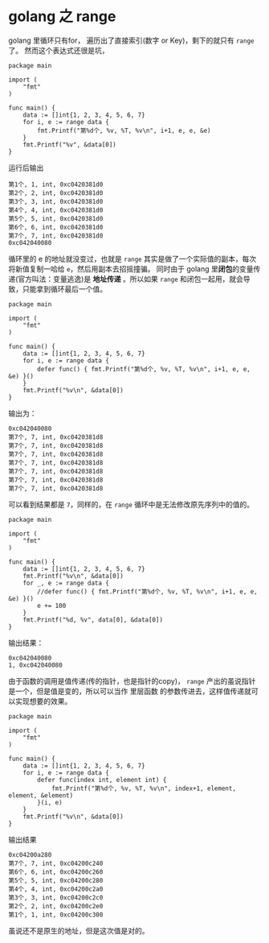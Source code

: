 # golang 之 range

golang 里循环只有for， 遍历出了直接索引(数字 or Key)，剩下的就只有 ```range``` 了。
然而这个表达式还很是坑，
``` golang
package main

import (
	"fmt"
)

func main() {
	data := []int{1, 2, 3, 4, 5, 6, 7}
	for i, e := range data {
		fmt.Printf("第%d个, %v, %T, %v\n", i+1, e, e, &e)
	}
	fmt.Printf("%v", &data[0])
}

```
运行后输出 
```
第1个, 1, int, 0xc0420381d0
第2个, 2, int, 0xc0420381d0
第3个, 3, int, 0xc0420381d0
第4个, 4, int, 0xc0420381d0
第5个, 5, int, 0xc0420381d0
第6个, 6, int, 0xc0420381d0
第7个, 7, int, 0xc0420381d0
0xc042040080
```
循环里的 e 的地址就没变过，也就是 ```range``` 其实是做了一个实际值的副本，每次将新值复制一哈给 ```e```，然后用副本去招摇撞骗。
同时由于 golang 里**闭包**的变量传递(官方叫法：变量逃逸)是 **地址传递** 。所以如果 ```range``` 和闭包一起用，就会导致，只能拿到循环最后一个值。

``` golang
package main

import (
	"fmt"
)

func main() {
	data := []int{1, 2, 3, 4, 5, 6, 7}
	for i, e := range data {
		defer func() { fmt.Printf("第%d个, %v, %T, %v\n", i+1, e, e, &e) }()
	}
	fmt.Printf("%v\n", &data[0])
}
```
输出为：
```
0xc042040080
第7个, 7, int, 0xc0420381d8
第7个, 7, int, 0xc0420381d8
第7个, 7, int, 0xc0420381d8
第7个, 7, int, 0xc0420381d8
第7个, 7, int, 0xc0420381d8
第7个, 7, int, 0xc0420381d8
第7个, 7, int, 0xc0420381d8
```
可以看到结果都是 ```7```，同样的，在 ```range``` 循环中是无法修改原先序列中的值的。
``` golang
package main

import (
	"fmt"
)

func main() {
	data := []int{1, 2, 3, 4, 5, 6, 7}
	fmt.Printf("%v\n", &data[0])
	for _, e := range data {
		//defer func() { fmt.Printf("第%d个, %v, %T, %v\n", i+1, e, e, &e) }()
		e += 100
	}
	fmt.Printf("%d, %v", data[0], &data[0])
}
```
输出结果：
```
0xc042040080
1, 0xc042040080
```
由于函数的调用是值传递(传的指针，也是指针的copy)， ```range``` 产出的虽说指针是一个，但是值是变的，所以可以当作 里层函数 的参数传进去，这样值传递就可以实现想要的效果。
``` golang
package main

import (
	"fmt"
)

func main() {
	data := []int{1, 2, 3, 4, 5, 6, 7}
	for i, e := range data {
		defer func(index int, element int) {
			fmt.Printf("第%d个, %v, %T, %v\n", index+1, element, element, &element)
		}(i, e)
	}
	fmt.Printf("%v\n", &data[0])
}
```
输出结果
```
0xc04200a280
第7个, 7, int, 0xc04200c240
第6个, 6, int, 0xc04200c260
第5个, 5, int, 0xc04200c280
第4个, 4, int, 0xc04200c2a0
第3个, 3, int, 0xc04200c2c0
第2个, 2, int, 0xc04200c2e0
第1个, 1, int, 0xc04200c300
```
虽说还不是原生的地址，但是这次值是对的。